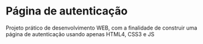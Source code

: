 # Página de autenticação
<p>Projeto prático de desenvolvimento WEB, com a finalidade de construir uma página de autenticação usando apenas HTML4, CSS3 e JS</p>